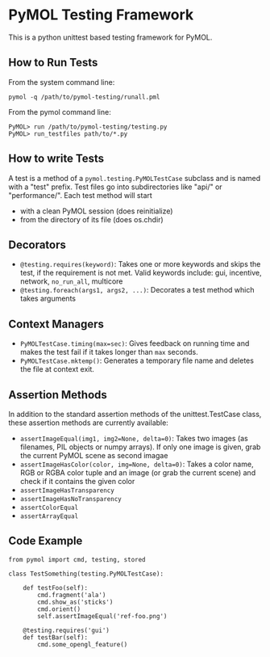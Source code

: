 PyMOL Testing Framework
=======================

This is a python unittest based testing framework for PyMOL.

How to Run Tests
----------------

From the system command line:

    pymol -q /path/to/pymol-testing/runall.pml

From the pymol command line:

    PyMOL> run /path/to/pymol-testing/testing.py
    PyMOL> run_testfiles path/to/*.py

How to write Tests
------------------

A test is a method of a `pymol.testing.PyMOLTestCase` subclass and is named  
with a "test" prefix. Test files go into subdirectories like "api/" or 
"performance/". Each test method will start

*   with a clean PyMOL session (does reinitialize)
*   from the directory of its file (does os.chdir)

Decorators
----------

*   `@testing.requires(keyword)`: Takes one or more keywords and skips the
    test, if the requirement is not met. Valid keywords include: gui,
    incentive, network, `no_run_all`, multicore
*   `@testing.foreach(args1, args2, ...)`: Decorates a test method which
    takes arguments

Context Managers
----------------

*    `PyMOLTestCase.timing(max=sec)`: Gives feedback on running time and
     makes the test fail if it takes longer than `max` seconds.
*    `PyMOLTestCase.mktemp()`: Generates a temporary file name and deletes
     the file at context exit.

Assertion Methods
-----------------

In addition to the standard assertion methods of the unittest.TestCase
class, these assertion methods are currently available:

*   `assertImageEqual(img1, img2=None, delta=0)`: Takes two images (as
    filenames, PIL objects or numpy arrays). If only one image is given,
    grab the current PyMOL scene as second imagae
*   `assertImageHasColor(color, img=None, delta=0)`: Takes a color name, RGB
    or RGBA color tuple and an image (or grab the current scene) and check
    if it contains the given color
*   `assertImageHasTransparency`
*   `assertImageHasNoTransparency`
*   `assertColorEqual`
*   `assertArrayEqual`

Code Example
------------

    from pymol import cmd, testing, stored

    class TestSomething(testing.PyMOLTestCase):

        def testFoo(self):
            cmd.fragment('ala')
            cmd.show_as('sticks')
            cmd.orient()
            self.assertImageEqual('ref-foo.png')

        @testing.requires('gui')
        def testBar(self):
            cmd.some_opengl_feature()
